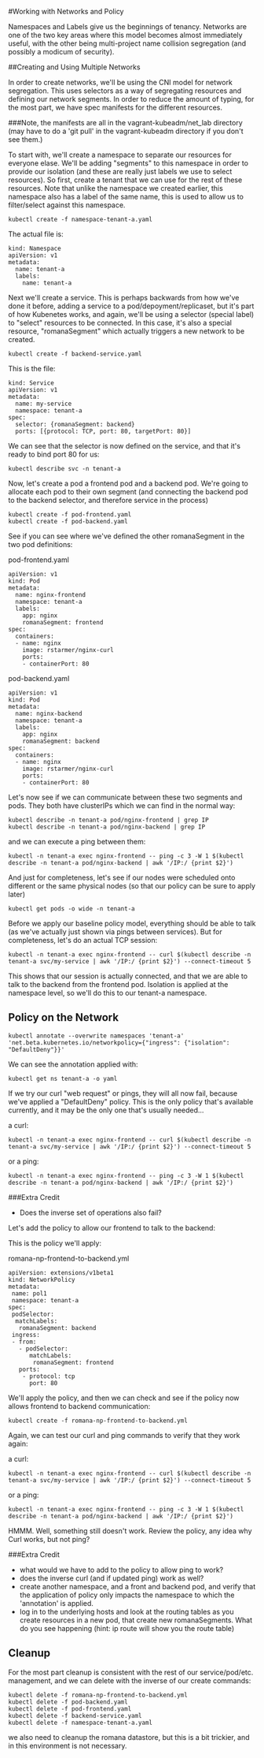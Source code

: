 #Working with Networks and Policy

Namespaces and Labels give us the beginnings of tenancy. Networks are one of the two key areas where this model becomes almost immediately useful, with the other being multi-project name collision segregation (and possibly a modicum of security).

##Creating and Using Multiple Networks

In order to create networks, we'll be using the CNI model for network segregation. This uses selectors as a way of segregating resources and defining our network segments. In order to reduce the amount of typing, for the most part, we have spec manifests for the different resources.

###Note, the manifests are all in the vagrant-kubeadm/net_lab directory (may have to do a 'git pull' in the vagrant-kubeadm directory if you don't see them.)

To start with, we'll create a namespace to separate our resources for everyone elase.  We'll be adding "segments" to this namespace in order to provide our isolation (and these are really just labels we use to select resources).  So first, create a tenant that we can use for the rest of these resources. Note that unlike the namespace we created earlier, this namespace also has a label of the same name, this is used to allow us to filter/select against this namespace.

```
kubectl create -f namespace-tenant-a.yaml
```

The actual file is:
```
kind: Namespace
apiVersion: v1
metadata:
  name: tenant-a
  labels:
    name: tenant-a
```

Next we'll create a service.  This is perhaps backwards from how we've done it before, adding a service to a pod/depoyment/replicaset, but it's part of how Kubenetes works, and again, we'll be using a selector (special label) to "select" resources to be connected. In this case, it's also a special resource, "romanaSegment" which actually triggers a new network to be created.

```
kubectl create -f backend-service.yaml
```
This is the file:
```
kind: Service
apiVersion: v1
metadata:
  name: my-service
  namespace: tenant-a
spec:
  selector: {romanaSegment: backend}
  ports: [{protocol: TCP, port: 80, targetPort: 80}]
```

We can see that the selector is now defined on the service, and that it's ready to bind port 80 for us:

```
kubectl describe svc -n tenant-a
```

Now, let's create a pod a frontend pod and a backend pod.  We're going to allocate each pod to their own segment (and connecting the backend pod to the backend selector, and therefore service in the process)

```
kubectl create -f pod-frontend.yaml
kubectl create -f pod-backend.yaml
```

See if you can see where we've defined the other romanaSegment in the two pod definitions:

pod-frontend.yaml
```
apiVersion: v1
kind: Pod
metadata:
  name: nginx-frontend
  namespace: tenant-a
  labels:
    app: nginx
    romanaSegment: frontend
spec:
  containers:
  - name: nginx
    image: rstarmer/nginx-curl
    ports:
    - containerPort: 80
```

pod-backend.yaml
```
apiVersion: v1
kind: Pod
metadata:
  name: nginx-backend
  namespace: tenant-a
  labels:
    app: nginx
    romanaSegment: backend
spec:
  containers:
  - name: nginx
    image: rstarmer/nginx-curl
    ports:
    - containerPort: 80
```

Let's now see if we can communicate between these two segments and pods.  They both have clusterIPs which we can find in the normal way:

```
kubectl describe -n tenant-a pod/nginx-frontend | grep IP
kubectl describe -n tenant-a pod/nginx-backend | grep IP
```
and we can execute a ping between them:

```
kubectl -n tenant-a exec nginx-frontend -- ping -c 3 -W 1 $(kubectl describe -n tenant-a pod/nginx-backend | awk '/IP:/ {print $2}')
```

And just for completeness, let's see if our nodes were scheduled onto different or the same physical nodes (so that our policy can be sure to apply later)

```
kubectl get pods -o wide -n tenant-a
```
Before we apply our baseline policy model, everything should be able to talk (as we've actually just shown via pings between services). But for completeness, let's do an actual TCP session:

```
kubectl -n tenant-a exec nginx-frontend -- curl $(kubectl describe -n tenant-a svc/my-service | awk '/IP:/ {print $2}') --connect-timeout 5
```

This shows that our session is actually connected, and that we are able to talk to the backend from the frontend pod. Isolation is applied at the namespace level, so we'll do this to our tenant-a namespace.

## Policy on the Network
```
kubectl annotate --overwrite namespaces 'tenant-a' 'net.beta.kubernetes.io/networkpolicy={"ingress": {"isolation": "DefaultDeny"}}'
```

We can see the annotation applied with:

```
kubectl get ns tenant-a -o yaml
```

If we try our curl "web request" or pings, they will all now fail, because we've applied a "DefaultDeny" policy.  This is the only policy that's available currently, and it may be the only one that's usually needed...

a curl:
```
kubectl -n tenant-a exec nginx-frontend -- curl $(kubectl describe -n tenant-a svc/my-service | awk '/IP:/ {print $2}') --connect-timeout 5
```
or a ping:
```
kubectl -n tenant-a exec nginx-frontend -- ping -c 3 -W 1 $(kubectl describe -n tenant-a pod/nginx-backend | awk '/IP:/ {print $2}')
```
###Extra Credit
- Does the inverse set of operations also fail?

Let's add the policy to allow our frontend to talk to the backend:

This is the policy we'll apply:

romana-np-frontend-to-backend.yml
```
apiVersion: extensions/v1beta1
kind: NetworkPolicy
metadata:
 name: pol1
 namespace: tenant-a
spec:
 podSelector:
  matchLabels:
   romanaSegment: backend
 ingress:
 - from:
   - podSelector:
      matchLabels:
       romanaSegment: frontend
   ports:
    - protocol: tcp
      port: 80
```

We'll apply the policy, and then we can check and see if the policy now allows frontend to backend communication:

```
kubectl create -f romana-np-frontend-to-backend.yml
```

Again, we can test our curl and ping commands to verify that they work again:

a curl:
```
kubectl -n tenant-a exec nginx-frontend -- curl $(kubectl describe -n tenant-a svc/my-service | awk '/IP:/ {print $2}') --connect-timeout 5
```
or a ping:
```
kubectl -n tenant-a exec nginx-frontend -- ping -c 3 -W 1 $(kubectl describe -n tenant-a pod/nginx-backend | awk '/IP:/ {print $2}')
```

HMMM.  Well, something still doesn't work.  Review the policy, any idea why Curl works, but not ping?


###Extra Credit
- what would we have to add to the policy to allow ping to work?
- does the inverse curl (and if updated ping) work as well?
- create another namespace, and a front and backend pod, and verify that the application of policy only impacts the namespace to which the 'annotation' is applied.
- log in to the underlying hosts and look at the routing tables as you create resources in a new pod, that create new romanaSegments.  What do you see happening (hint: ip route will show you the route table)


## Cleanup
For the most part cleanup is consistent with the rest of our service/pod/etc. management, and we can delete with the inverse of our create commands:

```
kubectl delete -f romana-np-frontend-to-backend.yml
kubectl delete -f pod-backend.yaml
kubectl delete -f pod-frontend.yaml
kubectl delete -f backend-service.yaml
kubectl delete -f namespace-tenant-a.yaml
```

we also need to cleanup the romana datastore, but this is a bit trickier, and in this environment is not necessary.
